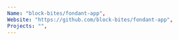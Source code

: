 ```yaml
--- 
Name: "block-bites/fondant-app", 
Website: "https://github.com/block-bites/fondant-app", 
Projects: "",
--- 
```

<!--lang:en--> 

<!--lang:es--] 

<!--lang:de--] 

<!--lang:fr--] 

<!--lang:pl--] 

<!--lang:uk--] 

[!--lang:*--> 